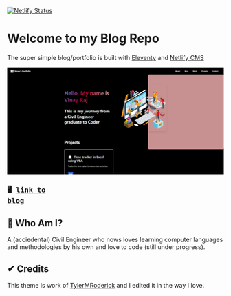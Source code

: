 [![Netlify Status](https://api.netlify.com/api/v1/badges/4b841a40-b7a3-4273-8ce7-d968f146632c/deploy-status)](https://app.netlify.com/sites/vinay-raj-blog/deploys)

# Welcome to my Blog Repo

The super simple blog/portfolio is built with [Eleventy](https://www.11ty.io/) and [Netlify CMS](https://www.netlifycms.org/)

<img width="1280" alt="homepage screenshot" src="/static/img/home-page.png">

### <pre>🖥  [link to blog](https://https://vinay-raj-blog.netlify.app//)</pre>

## 🤔 Who Am I?
A (acciedental) Civil Engineer who nows loves learning computer languages and methodologies by his own and love to code (still under progress). 

## ✔ Credits
This theme is work of [TylerMRoderick](https://github.com/TylerMRoderick/) and I edited it in the way I love.